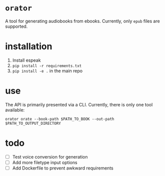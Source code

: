 # `orator`

A tool for generating audiobooks from ebooks. Currently, only `epub` files are supported.

# installation
1. Install espeak
2. `pip install -r requirements.txt`
3. `pip install -e .` in the main repo

# use
The API is primarily presented via a CLI. Currently, there is only one tool available:
```
orator orate --book-path $PATH_TO_BOOK --out-path $PATH_TO_OUTPUT_DIRECTORY
```

# todo
- [ ] Test voice conversion for generation
- [ ] Add more filetype input options
- [ ] Add Dockerfile to prevent awkward requirements
